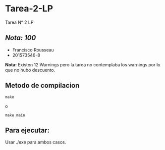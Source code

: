 # Tarea-2-LP
Tarea N° 2 LP 
  
## *Nota: 100*  
  
* Francisco Rousseau  
* 201573546-8


**Nota:** Existen 12 Warnings pero la tarea no contemplaba los warnings por lo que no hubo descuento.

## Metodo de compilacion  

```
make  
```
o
```
make main
```

## Para ejecutar:  
Usar ./exe para ambos casos.
